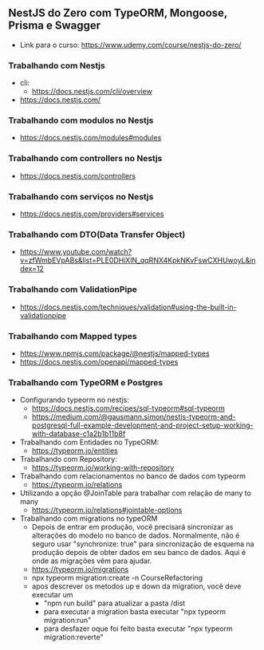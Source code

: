 ## NestJS do Zero com TypeORM, Mongoose, Prisma e Swagger
- Link para o curso: https://www.udemy.com/course/nestjs-do-zero/

### Trabalhando com Nestjs
- cli:
  - https://docs.nestjs.com/cli/overview
- https://docs.nestjs.com/

### Trabalhando com modulos no Nestjs
- https://docs.nestjs.com/modules#modules

### Trabalhando com controllers no Nestjs
- https://docs.nestjs.com/controllers

### Trabalhando com serviços no Nestjs
- https://docs.nestjs.com/providers#services

### Trabalhando com DTO(Data Transfer Object)
- https://www.youtube.com/watch?v=zfWmbEVpABs&list=PLE0DHiXlN_qqRNX4KpkNKvFswCXHUwoyL&index=12

### Trabalhando com ValidationPipe
- https://docs.nestjs.com/techniques/validation#using-the-built-in-validationpipe

### Trabalhando com Mapped types
- https://www.npmjs.com/package/@nestjs/mapped-types
- https://docs.nestjs.com/openapi/mapped-types

### Trabalhando com TypeORM e Postgres
- Configurando typeorm no nestjs:
  - https://docs.nestjs.com/recipes/sql-typeorm#sql-typeorm
  - https://medium.com/@gausmann.simon/nestjs-typeorm-and-postgresql-full-example-development-and-project-setup-working-with-database-c1a2b1b11b8f
- Trabalhando com Entidades no TypeORM:
  -  https://typeorm.io/entities  
- Trabalhando com Repository:
  - https://typeorm.io/working-with-repository
- Trabalhando com relacionamentos no banco de dados com typeorm
  - https://typeorm.io/relations
- Utilizando a opção @JoinTable para trabalhar com relação de many to many
  - https://typeorm.io/relations#jointable-options
- Trabalhando com migrations no typeORM
  - Depois de entrar em produção, você precisará sincronizar as alterações do modelo no banco de dados. Normalmente, não é seguro usar "synchronize: true" para sincronização de esquema na produção depois de obter dados em seu banco de dados. Aqui é onde as migrações vêm para ajudar.
  - https://typeorm.io/migrations
  - npx typeorm migration:create -n CourseRefactoring
  - apos descrever os metodos up e down da migration, você deve executar um 
    - "npm run build" para atualizar a pasta /dist
    - para executar a migration basta executar "npx typeorm migration:run"
    - para desfazer oque foi feito basta executar "npx typeorm migration:reverte"


